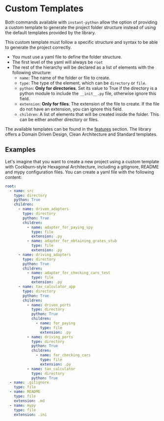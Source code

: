 # Custom Templates

Both commands available with `instant-python` allow the option of providing a custom template to generate
the project folder structure instead of using the default templates provided by the library.

This custom template must follow a specific structure and syntax to be able to generate the project correctly.

- You must use a yaml file to define the folder structure.
- The first level of the yaml will always be `root`
- The rest of the hierarchy will be declared as a list of elements with the following structure:
  - `name`: The name of the folder or file to create.
  - `type`: The type of the element, which can be `directory` or `file`.
  - `python`: **Only for directories**. Set its value to True if the directory is a python module to include the `__init__.py` file, otherwise
     ignore this field.
  - `extension`: **Only for files**. The extension of the file to create. If the file do not have an extension, you can ignore
     this field.
  - `children`: A list of elements that will be created inside the folder. This can be either another directory or files.

The available templates can be found in the [features](./features.md) section. The library
offers a Domain Driven Design, Clean Architecture and Standard templates.

## Examples

Let's imagine that you want to create a new project using a custom template with Cockburn-style Hexagonal Architecture,
including a gitignore, README and mypy configuration files. 
You can create a yaml file with the following content:

```yaml
root:
  - name: src
    type: directory
    python: True
    children:
      - name: driven_adapters
        type: directory
        python: True
        children:
          - name: adapter_for_paying_spy
            type: file
            extension: .py
          - name: adapter_for_obtaining_grates_stub
            type: file
            extension: .py
      - name: driving_adapters
        type: directory
        python: True
        children:
          - name: adapter_for_checking_cars_test
            type: file
            extension: .py
      - name: tax_calculator_app
        type: directory
        python: True
        children:
          - name: driven_ports
            type: directory
            python: True
            children:
              - name: for_paying
                type: file
                extension: .py
          - name: driving_ports
            type: directory
            python: True
            children:
              - name: for_checking_cars
                type: file
                extension: .py
          - name: tax_calculator
            type: directory
            python: True
  - name: .gitignore
    type: file
  - name: README
    type: file
    extension: .md
  - name: mypy
    type: file
    extension: .ini
```